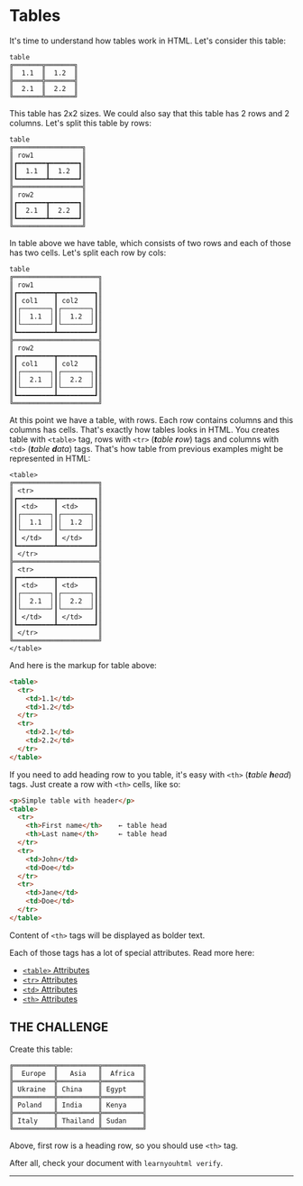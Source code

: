 # Tables
It's time to understand how tables work in HTML. Let's consider this table:

```
table
╔═══════╦═══════╗
║  1.1  ║  1.2  ║
╠═══════╬═══════╣
║  2.1  ║  2.2  ║
╚═══════╩═══════╝
```

This table has 2x2 sizes. We could also say that this table has 2 rows and 2 columns. Let's split this table by rows:

```
table
╔═════════════════╗
║ row1            ║
║┏━━━━━━━┳━━━━━━━┓║
║┃  1.1  ┃  1.2  ┃║
║┗━━━━━━━┻━━━━━━━┛║
╠═════════════════╣
║ row2            ║
║┏━━━━━━━┳━━━━━━━┓║
║┃  2.1  ┃  2.2  ┃║
║┗━━━━━━━┻━━━━━━━┛║
╚═════════════════╝
```

In table above we have table, which consists of two rows and each of those has two cells. Let's split each row by cols:

```
table
╔═════════════════════╗
║ row1                ║
║┏━━━━━━━━━┳━━━━━━━━━┓║
║┃ col1    ┃ col2    ┃║
║┃┌───────┐┃┌───────┐┃║
║┃│  1.1  │┃│  1.2  │┃║
║┃└───────┘┃└───────┘┃║
║┗━━━━━━━━━┻━━━━━━━━━┛║
╠═════════════════════╣
║ row2                ║
║┏━━━━━━━━━┳━━━━━━━━━┓║
║┃ col1    ┃ col2    ┃║
║┃┌───────┐┃┌───────┐┃║
║┃│  2.1  │┃│  2.2  │┃║
║┃└───────┘┃└───────┘┃║
║┗━━━━━━━━━┻━━━━━━━━━┛║
╚═════════════════════╝
```

At this point we have a table, with rows. Each row contains columns and this columns has cells. That's exactly how tables looks in HTML. You creates table with `<table>` tag, rows with `<tr>` (_**t**able **r**ow_) tags and columns with `<td>` (_**t**able **d**ata_) tags. That's how table from previous examples might be represented in HTML:

```
<table>
╔═════════════════════╗
║ <tr>                ║
║┏━━━━━━━━━┳━━━━━━━━━┓║
║┃ <td>    ┃ <td>    ┃║
║┃┌───────┐┃┌───────┐┃║
║┃│  1.1  │┃│  1.2  │┃║
║┃└───────┘┃└───────┘┃║
║┃ </td>   ┃ </td>   ┃║
║┗━━━━━━━━━┻━━━━━━━━━┛║
║ </tr>               ║
╠═════════════════════╣
║ <tr>                ║
║┏━━━━━━━━━┳━━━━━━━━━┓║
║┃ <td>    ┃ <td>    ┃║
║┃┌───────┐┃┌───────┐┃║
║┃│  2.1  │┃│  2.2  │┃║
║┃└───────┘┃└───────┘┃║
║┃ </td>   ┃ </td>   ┃║
║┗━━━━━━━━━┻━━━━━━━━━┛║
║ </tr>               ║
╚═════════════════════╝
</table>
```

And here is the markup for table above:

```html
<table>
  <tr>
    <td>1.1</td>
    <td>1.2</td>
  </tr>
  <tr>
    <td>2.1</td>
    <td>2.2</td>
  </tr>
</table>
```

If you need to add heading row to you table, it's easy with `<th>` (_**t**able **h**ead_) tags. Just create a row with `<th>` cells, like so:

```html
<p>Simple table with header</p>
<table>
  <tr>
    <th>First name</th>    ← table head
    <th>Last name</th>     ← table head
  </tr>
  <tr>
    <td>John</td>
    <td>Doe</td>
  </tr>
  <tr>
    <td>Jane</td>
    <td>Doe</td>
  </tr>
</table>
```

Content of `<th>` tags will be displayed as bolder text.

Each of those tags has a lot of special attributes. Read more here:

* [`<table>` Attributes](https://developer.mozilla.org/en/docs/Web/HTML/Element/table#Attributes)
* [`<tr>` Attributes](https://developer.mozilla.org/en/docs/Web/HTML/Element/tr#Attributes)
* [`<td>` Attributes](https://developer.mozilla.org/en/docs/Web/HTML/Element/td#Attributes)
* [`<th>` Attributes](https://developer.mozilla.org/en/docs/Web/HTML/Element/th#Attributes)

## THE CHALLENGE

Create this table:

```
╔══════════╦══════════╦══════════╗
║  Europe  ║   Asia   ║  Africa  ║
╠══════════╬══════════╬══════════╣
║ Ukraine  ║ China    ║ Egypt    ║
╠══════════╬══════════╬══════════╣
║ Poland   ║ India    ║ Kenya    ║
╠══════════╬══════════╬══════════╣
║ Italy    ║ Thailand ║ Sudan    ║
╚══════════╩══════════╩══════════╝
```

Above, first row is a heading row, so you should use `<th>` tag.

After all, check your document with `learnyouhtml verify`.

---
